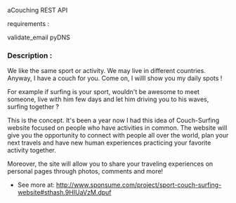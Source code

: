 aCouching REST API


requirements :

validate_email
pyDNS


### Description :


We like the same sport or activity. We may live in different countries. Anyway, I have a couch for you. Come on, I willl show you my daily spots !

For example if surfing is your sport, wouldn't be awesome to meet someone, live with him few days and let him driving you to his waves, surfing together ?

This is the concept. It's been a year now I had this idea of Couch-Surfing website focused on people who have activities in common. The website will give you the opportunity to connect with people  all over the world, plan your next travels and have new human experiences practicing your favorite activity together.

Moreover, the site will allow you to share your traveling experiences on personal pages through photos, comments and more!
- See more at: http://www.sponsume.com/project/sport-couch-surfing-website#sthash.9HIUaVzM.dpuf